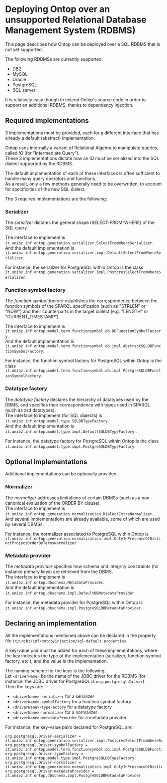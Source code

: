 # Deploying Ontop over an unsupported Relational Database Management System (RDBMS)

This page describes how Ontop can be deployed over a SQL RDBMS that is not yet supported.

The following RDBMSs are currently supported:

* DB2
* MySQL
* Oracle
* PostgreSQL
* SQL server

It is relatively easy though to extend Ontop's source code in order to support an additional RDBMS, thanks to dependency injection.

## Required implementations

3 implementations must be provided, each for a different interface that has already a default (abstract) implementation.

Ontop uses internally a variant of Relational Algebra to manipulate queries, called *IQ* (for "Intermediate Query").  
These 3 implementations dictate how an IQ must be serialized into the SQL dialect supported by the RDBMS.

The default implementation of each of these interfaces is often sufficient to handle many query operators and functions.  
As a result, only a few methods generally need to be overwritten,
to account for specificities of the new SQL dialect. 

The 3 required implementations are the following:

### Serializer

The *serializer* dictates the general shape (SELECT-FROM-WHERE) of the SQL query.  

The interface to implement is `it.unibz.inf.ontop.generation.serializer.SelectFromWhereSerializer`.  
And the default implementation is `it.unibz.inf.ontop.generation.serializer.impl.DefaultSelectFromWhereSerializer`.  

For instance, the serializer for PostgreSQL within Ontop is the class `it.unibz.inf.ontop.generation.serializer.impl.PostgresSelectFromWhereSerializer`.

### Function symbol factory 

The *function symbol factory* establishes the correspondence between the function symbols of the SPARQL specification (such as "STRLEN" or "NOW") and their counterparts in the target dialect (e.g. "LENGTH" or "CURRENT_TIMESTAMP").  

The interface to implement is `it.unibz.inf.ontop.model.term.functionsymbol.db.DBFunctionSymbolFactory`.  
And the default implementation is `it.unibz.inf.ontop.model.term.functionsymbol.db.impl.AbstractSQLDBFunctionSymbolFactory`.  

For instance, the function symbol factory for PostgreSQL within Ontop is the class `it.unibz.inf.ontop.model.term.functionsymbol.db.impl.PostgreSQLDBFunctionSymbolFactory`.

### Datatype factory 

The *datatype factory* declares the hierarchy of datatypes used by the DBMS, and specifies their correspondence with types used in SPARQL (such as xsd datatypes).  
The interface to implement (for SQL dialects) is `it.unibz.inf.ontop.model.type.SQLDBTypeFactory`.  
And the default implementation is `it.unibz.inf.ontop.model.type.impl.DefaultSQLDBTypeFactory` .  

For instance, the datatype factory for PostgreSQL within Ontop is the class `it.unibz.inf.ontop.model.type.impl.PostgreSQLDBTypeFactory`.

## Optional implementations

Additional implementations can be optionally provided.
### Normalizer

The *normalizer* addresses limitations of certain DBMSs (such as a non-canonical evaluation of the ORDER BY clause).  
The interface to implement is `it.unibz.inf.ontop.generation.normalization.DialectExtraNormalizer`.
And several implementations are already available, some of which are used by several DBMSs.

For instance, the normalizer associated to PostgreSQL within Ontop is `it.unibz.inf.ontop.generation.normalization.impl.OnlyInPresenceOfDistinctProjectOrderByTermsNormalizer`


### Metadata provider
The *metadata provider* specifies how schema and integrity constraints (for instance primary keys) are retrieved from the DBMS.  
The interface to implement is `it.unibz.inf.ontop.dbschema.MetadataProvider`.  
And the default implementation is `it.unibz.inf.ontop.dbschema.impl.DefaultDBMetadataProvider`.

For instance, the metadata provider for PostgreSQL within Ontop is `it.unibz.inf.ontop.dbschema.impl.PostgreSQLDBMetadataProvider`.


## Declaring an implementation
All the implementations mentioned above can be declared in the property file
`it/unibz/inf/ontop/injection/sql-default.properties`

A key-value pair must be added for each of these implementations, where the key indicates the type of the implementation (serializer, function symbol factory, etc.), and the value is the implementation.

The naming scheme for the keys is the following.  
Let `<driverName>` be the name of the JDBC driver for the RDBMS (for instance, the JDBC driver for PostgreSQL is `org.postgresql.Driver`).  
Then the keys are:

* `<driverName>-serializer` for a serializer
* `<driverName>-symbolFactory` for a function symbol factory
* `<driverName>-typeFactory` for a datatype factory
* `<driverName>-normalizer` for a normalizer
* `<driverName>-metadataProvider` for a metadata provider

For instance, the key-value pairs declared for PostgreSQL are:
```
org.postgresql.Driver-serializer = it.unibz.inf.ontop.generation.serializer.impl.PostgresSelectFromWhereSerializer
org.postgresql.Driver-symbolFactory = it.unibz.inf.ontop.model.term.functionsymbol.db.impl.PostgreSQLDBFunctionSymbolFactory
org.postgresql.Driver-typeFactory = it.unibz.inf.ontop.model.type.impl.PostgreSQLDBTypeFactory
org.postgresql.Driver-normalizer = it.unibz.inf.ontop.generation.normalization.impl.OnlyInPresenceOfDistinctProjectOrderByTermsNormalizer
org.postgresql.Driver-metadataProvider = it.unibz.inf.ontop.dbschema.impl.PostgreSQLDBMetadataProvider
```
